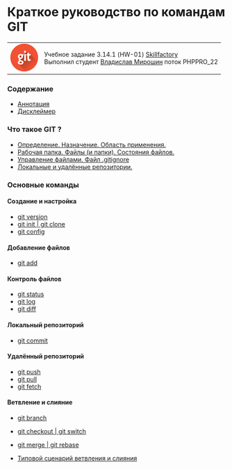 # Краткое руководство по командам GIT # 

<table>
  <tr>
    <td>
      <a href="https://git-scm.com/"><img src="./assets/git_64.png"></img></a></td>
    <td>
      Учебное задание 3.14.1 (HW-01) <a href="https://skillfactory.ru/">Skillfactory</a><br> 
      Выполнил студент <a href="https://github.com/Vlad-Miroshin">Владислав Мирошин</a> поток PHPPRO_22 
    </td>
  </tr>
</table>



### Содержание

- [Аннотация](./partials/annotation.md)
- [Дисклеймер](./partials/disclaimer.md)

### Что такое GIT ?

- [Определение. Назначение. Область применения.](./partials/intro.md)
- [Рабочая папка. Файлы (и папки). Состояния файлов.](./partials/intro_workfolder.md)
- [Управление файлами. Файл .gitignore](./partials/intro_files.md)
- [Локальные и удалённые репозитории.](./partials/intro_repo.md)

### Основные команды

#### Создание и настройка

- [git version](./partials/git_version.md)
- [git init | git clone](./partials/git_init_clone.md)
- [git config](./partials/git_config.md)

#### Добавление файлов

- [git add](./partials/git_add.md)

#### Контроль файлов

- [git status](./partials/git_status.md)
- [git log](./partials/git_log.md)
- [git diff](./partials/git_diff.md)

#### Локальный репозиторий

- [git commit](./partials/git_commit.md)

#### Удалённый репозиторий

- [git push](./partials/git_push.md)
- [git pull](./partials/git_pull.md)
- [git fetch](./partials/git_fetch.md)

#### Ветвление и слияние

- [git branch](./partials/git_branch.md)
- [git checkout | git switch](./partials/git_checkout.md)
- [git merge | git rebase](./partials/git_merge.md)

- [Типовой сценарий ветвления и слияния](./partials/branch_usecase.md)
